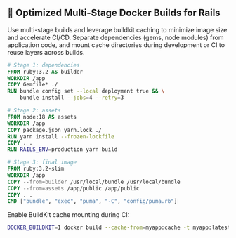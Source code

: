 ## 🚀 Optimized Multi-Stage Docker Builds for Rails

Use multi-stage builds and leverage buildkit caching to minimize image size and accelerate CI/CD. Separate dependencies (gems, node modules) from application code, and mount cache directories during development or CI to reuse layers across builds.

```dockerfile
# Stage 1: dependencies
FROM ruby:3.2 AS builder
WORKDIR /app
COPY Gemfile* ./
RUN bundle config set --local deployment true && \
    bundle install --jobs=4 --retry=3

# Stage 2: assets
FROM node:18 AS assets
WORKDIR /app
COPY package.json yarn.lock ./
RUN yarn install --frozen-lockfile
COPY . .
RUN RAILS_ENV=production yarn build

# Stage 3: final image
FROM ruby:3.2-slim
WORKDIR /app
COPY --from=builder /usr/local/bundle /usr/local/bundle
COPY --from=assets /app/public /app/public
COPY . .
CMD ["bundle", "exec", "puma", "-C", "config/puma.rb"]
```

Enable BuildKit cache mounting during CI:
```bash
DOCKER_BUILDKIT=1 docker build --cache-from=myapp:cache -t myapp:latest .
```